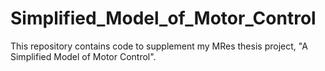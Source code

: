 # Simplified_Model_of_Motor_Control

This repository contains code to supplement my MRes thesis project, "A Simplified Model of Motor Control".
